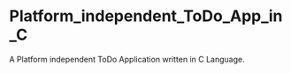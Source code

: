 # Platform_independent_ToDo_App_in_C
A Platform independent ToDo Application written in C Language.

